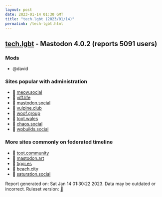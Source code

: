```yaml
---
layout: post
date: 2023-01-14 01:30 GMT
title: "tech.lgbt (2023/01/14)"
permalink: /tech-lgbt.html
---
```


## [tech.lgbt](https://tech.lgbt) - Mastodon 4.0.2 (reports 5091 users)

### Mods
 * @david

### Sites popular with administration

* 🐘 [meow.social](/meow-social.html)
* 🐘 [yiff.life](/yiff-life.html)
* 🐘 [mastodon.social](/mastodon-social.html)
* 🐘 [vulpine.club](/vulpine-club.html)
* 🐘 [woof.group](/woof-group.html)
* 🐘 [toot.wales](/toot-wales.html)
* 🐘 [chaos.social](/chaos-social.html)
* 🐘 [wpbuilds.social](/wpbuilds-social.html)

### More sites commonly on federated timeline

* 🐘 [toot.community](/toot-community.html)
* 🐘 [mastodon.art](/mastodon-art.html)
* 🐘 [tiggi.es](/tiggi-es.html)
* 🐘 [beach.city](/beach-city.html)
* 🐘 [saturation.social](/saturation-social.html)

Report generated on: Sat Jan 14 01:30:22 2023. Data may be outdated or incorrect.
Ruleset version: [🧁](/version-cupcake)
